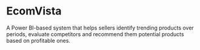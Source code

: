 # EcomVista
A Power BI-based system that helps sellers identify trending products over periods, evaluate competitors and recommend them potential products based on profitable ones.